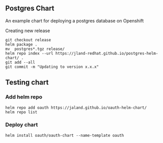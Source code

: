 ## Postgres Chart

An example chart for deploying a postgres database on Openshift



Creating new release

```
git checkout release
helm package .
mv  postgres*.tgz release/
helm repo index --url https://jland-redhat.github.io/postgres-helm-chart/ .
git add --all
git commit -m "Updating to version x.x.x"
```


## Testing chart

### Add helm repo
```
helm repo add oauth https://jaland.github.io/oauth-helm-chart/
helm repo list
```

### Deploy chart
```
helm install oauth/oauth-chart --name-template oauth
```
